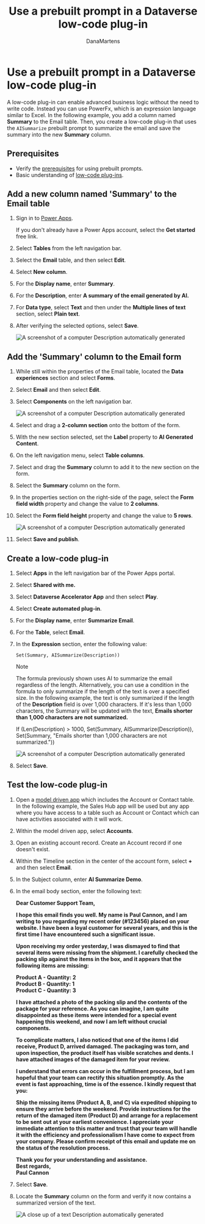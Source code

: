 ﻿---
title: Use a prebuilt prompt in a Dataverse low-code plug-in
description: Learn how to use a prebuilt prompt in a Dataverse low-code plug-in.
author: DanaMartens
contributors:
  - DanaMartens
  - v-aangie
ms.topic: conceptual
ms.date: 02/08/2024
ms.author: dmartens
ms.reviewer: angieandrews
---

# Use a prebuilt prompt in a Dataverse low-code plug-in

A low-code plug-in can enable advanced business logic without the need to write code. Instead you can use PowerFx, which is an expression language similar to Excel. In the following example, you add a column named **Summary** to the Email table. Then, you create a low-code plug-in that uses the `AISummarize` prebuilt prompt to summarize the email and save the summary into the new **Summary** column.

## Prerequisites

- Verify the [prerequisites](https://microsoft-my.sharepoint.com/:w:/p/dmartens/EXtJKRsC9rJGsFFwllOLTsEBiDgbvu90AoxwT3XOZRJGQA?e=LYA2sz) for using prebuilt prompts.
- Basic understanding of [low-code plug-ins](https://learn.microsoft.com/power-apps/maker/data-platform/low-code-plug-ins).

## Add a new column named 'Summary' to the Email table

1. Sign in to [Power Apps](https://make.powerapps.com/).

    If you don't already have a Power Apps account, select the **Get started** free link.

1. Select **Tables** from the left navigation bar.
1. Select the **Email** table, and then select **Edit**.
1. Select **New column**.
1. For the **Display name**, enter **Summary**.
1. For the **Description**, enter **A summary of the email generated by AI.**
1. For **Data type**, select **Text** and then under the **Multiple lines of text** section, select **Plain text**.
1. After verifying the selected options, select **Save**.

    ![A screenshot of a computer Description automatically generated](media/image2.png)

## Add the 'Summary' column to the Email form

1. While still within the properties of the Email table, located the **Data experiences** section and select **Forms**.
1. Select **Email** and then select **Edit**.
1. Select **Components** on the left navigation bar.

    ![A screenshot of a computer Description automatically generated](media/image3.png)

1. Select and drag a **2-column section** onto the bottom of the form.
1. With the new section selected, set the **Label** property to **AI Generated Content**.
1. On the left navigation menu, select **Table columns**.
1. Select and drag the **Summary** column to add it to the new section on the form.
1. Select the **Summary** column on the form.
1. In the properties section on the right-side of the page, select the **Form field width** property and change the value to **2 columns**.
1. Select the **Form field height** property and change the value to **5 rows**.

    ![A screenshot of a computer Description automatically generated](media/image4.png)

1. Select **Save and publish**.

## Create a low-code plug-in

1. Select **Apps** in the left navigation bar of the Power Apps portal.
1. Select **Shared with me.**
1. Select **Dataverse Accelerator App** and then select **Play**.
1. Select **Create automated plug-in**.
1. For the **Display name**, enter **Summarize Email**.
1. For the **Table**, select **Email**.
1. In the **Expression** section, enter the following value:  

    `Set(Summary, AISummarize(Description))`

    > [!NOTE]
    > The formula previously shown uses AI to summarize the email regardless of the length. Alternatively, you can use a condition in the formula to only summarize if the length of the text is over a specified size. In the following example, the text is only summarized if the length of the **Description** field is over 1,000 characters. If it's less than 1,000 characters, the Summary will be updated with the text, **Emails shorter than 1,000 characters are not summarized.**

    If (Len(Description) &gt; 1000, Set(Summary, AISummarize(Description)), Set(Summary, "Emails shorter than 1,000 characters are not summarized."))

    ![A screenshot of a computer Description automatically generated](media/image5.png)

1. Select **Save**.

## Test the low-code plug-in

1. Open a [model driven app](https://learn.microsoft.com/power-apps/user/use-model-driven-apps) which includes the Account or Contact table. In the following example, the Sales Hub app will be used but any app where you have access to a table such as Account or Contact which can have activities associated with it will work.
1. Within the model driven app, select **Accounts**.
1. Open an existing account record. Create an Account record if one doesn't exist.
1. Within the Timeline section in the center of the account form, select **+** and then select **Email**.
1. In the Subject column, enter **AI Summarize Demo**.
1. In the email body section, enter the following text:  

    **Dear Customer Support Team,**

    **I hope this email finds you well. My name is Paul Cannon, and I am writing to you regarding my recent order (\#123456) placed on your website. I have been a loyal customer for several years, and this is the first time I have encountered such a significant issue.**

    **Upon receiving my order yesterday, I was dismayed to find that several items were missing from the shipment. I carefully checked the packing slip against the items in the box, and it appears that the following items are missing:**

    **Product A - Quantity: 2<br>
    Product B - Quantity: 1<br>
    Product C - Quantity: 3**

    **I have attached a photo of the packing slip and the contents of the package for your reference. As you can imagine, I am quite disappointed as these items were intended for a special event happening this weekend, and now I am left without crucial components.**

    **To complicate matters, I also noticed that one of the items I did receive, Product D, arrived damaged. The packaging was torn, and upon inspection, the product itself has visible scratches and dents. I have attached images of the damaged item for your review.**

    **I understand that errors can occur in the fulfillment process, but I am hopeful that your team can rectify this situation promptly. As the event is fast approaching, time is of the essence. I kindly request that you:**

      **Ship the missing items (Product A, B, and C) via expedited shipping to ensure they arrive before the weekend. Provide instructions for the return of the damaged item (Product D) and arrange for a replacement to be sent out at your earliest convenience. I appreciate your immediate attention to this matter and trust that your team will handle it with the efficiency and professionalism I have come to expect from your company. Please confirm receipt of this email and update me on the status of the resolution process.**

    **Thank you for your understanding and assistance.<br>
    Best regards,<br>
    Paul Cannon**

1. Select **Save**.

1. Locate the **Summary** column on the form and verify it now contains a summarized version of the text.  

    ![A close up of a text Description automatically generated](media/image6.png)
